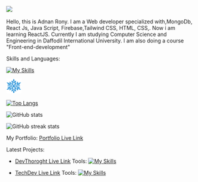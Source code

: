 ![](https://i.ibb.co/Dwq7D8t/Screenshot-2023-12-09-143507.png)

Hello, this is Adnan Rony. I am a Web developer specialized with,MongoDb, React Js, Java Script, Firebase,Tailwind CSS, HTML, CSS,. Now i am learning ReactJS. Currently I am studying Computer Science and Engineering in Daffodil International University. I am also doing a course "Front-end-development"

Skills and Languages:

[![My Skills](https://skillicons.dev/icons?i=react,mongodb,express,nodejs,js,firebase,tailwind,bootstrap,html,css,github,vscode,linkedin,c,cpp,java,figma)](https://skillicons.dev)






<a href='https://archiveprogram.github.com/'><img src='https://raw.githubusercontent.com/acervenky/animated-github-badges/master/assets/acbadge.gif' width='40' height='40'></a> 

[![Top Langs](https://github-readme-stats.vercel.app/api/top-langs/?username=Adnan-Rony)](https://github.com/anuraghazra/github-readme-stats)

![GitHub stats](https://github-readme-stats.vercel.app/api?username=Adnan-Rony&show_icons=true&count_private=true)  

![GitHub streak stats](https://streak-stats.demolab.com/?user=Adnan-Rony) 

My Portfolio:
<a href="https://adnanrony.netlify.app/">Portfolio Live Link</a>


Latest Projects:

- <a href="https://devthought.vercel.app/">DevThoroght Live Link</a>
Tools:
[![My Skills](https://skillicons.dev/icons?i=react,mongodb,express,nodejs,js,firebase,tailwind)](https://skillicons.dev)



- <a href="https://ttechdev.vercel.app/">TechDev Live Link</a>
Tools:
[![My Skills](https://skillicons.dev/icons?i=react,mongodb,express,nodejs,js,firebase,tailwind)](https://skillicons.dev)



